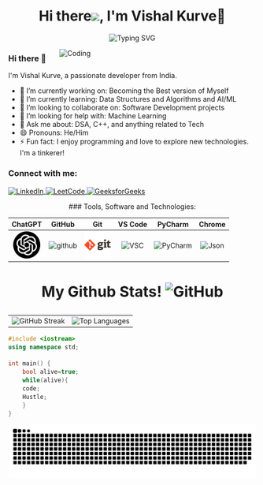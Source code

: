 <h1 align="center"> Hi there<img src="https://raw.githubusercontent.com/MartinHeinz/MartinHeinz/master/wave.gif" width="25px">, I'm Vishal Kurve💙 </h1>

<div align="center">
  
![Typing SVG](https://readme-typing-svg.herokuapp.com?&color=2484FF&size=32&lines=A+Programmer+from+India&font=Pacifico&center=true&height=50&width=600&vCenter=true)

</div>
<img align="right" alt="Coding" width="400" src="https://mir-s3-cdn-cf.behance.net/project_modules/hd/06f21a161921919.63cd7887d0a70.gif">

### Hi there 👋

I'm Vishal Kurve, a passionate developer from India.

- 🔭 I’m currently working on: Becoming the Best version of Myself
- 🌱 I’m currently learning: Data Structures and Algorithms and AI/ML
- 👯 I’m looking to collaborate on: Software Development projects
- 🤔 I’m looking for help with: Machine Learning
- 💬 Ask me about: DSA, C++, and anything related to Tech
- 😄 Pronouns: He/Him
- ⚡ Fun fact: I enjoy programming and love to explore new technologies. I'm a tinkerer!

<h3 align="left">Connect with me:</h3>
<p align="left">
  <a href="https://www.linkedin.com/in/vishal-kurve-8620871b8/" target="blank">
    <img align="center" src="https://raw.githubusercontent.com/rahuldkjain/github-profile-readme-generator/master/src/images/icons/Social/linked-in-alt.svg" alt="LinkedIn" height="30" width="40" />
  </a>
  <a href="https://leetcode.com/u/vishalkurve/" target="blank">
    <img align="center" src="https://raw.githubusercontent.com/rahuldkjain/github-profile-readme-generator/master/src/images/icons/Social/leet-code.svg" alt="LeetCode" height="30" width="40" />
  </a>
  <a href="https://www.geeksforgeeks.org/user/vishalkurve/" target="blank">
    <img align="center" src="https://raw.githubusercontent.com/rahuldkjain/github-profile-readme-generator/master/src/images/icons/Social/geeks-for-geeks.svg" alt="GeeksforGeeks" height="30" width="40" />
  </a>
</p>
<div align="center">
### Tools, Software and Technologies:

| ChatGPT | GitHub | Git | VS Code | PyCharm | Chrome |
|:-:|:-:|:-:|:-:|:-:|:-:|
| <img src="https://github.com/vish2002/vish2002/blob/main/chat-gpt%20(1).png?raw=true" title="ChatGPT" alt="ChatGPT" width="55" height="55"/> | <img src="https://raw.githubusercontent.com/rahuldkjain/github-profile-readme-generator/master/src/images/icons/Social/github.svg" title="github" alt="github" width="55" height="55"/> | <img src="https://github.com/devicons/devicon/blob/master/icons/git/git-original-wordmark.svg" title="Git" alt="Git" width="55" height="55"/> | <img src="https://upload.wikimedia.org/wikipedia/commons/9/9a/Visual_Studio_Code_1.35_icon.svg" title="VSC" alt="VSC" width="55" height="55"/> | <img src="https://upload.wikimedia.org/wikipedia/commons/1/1d/PyCharm_Icon.svg" title="PyCharm" alt="PyCharm" width="55" height="55"/> | <img src="https://upload.wikimedia.org/wikipedia/commons/e/e1/Google_Chrome_icon_%28February_2022%29.svg" title="Json" alt="Json" width="55" height="55"/> |


</div>
<h3 align="center" style="font-size: 30px;">My Github Stats! <img src="https://raw.githubusercontent.com/rahuldkjain/github-profile-readme-generator/master/src/images/icons/Social/github.svg" alt="GitHub" height="30" width="40" /></h3>

<table align="center">
  <tr>
    <td>
      <img src="https://github-readme-streak-stats.herokuapp.com/?user=vish2002&theme=tokyonight&hide_border=true" alt="GitHub Streak" width="390" height="200"/>
    </td>
    <td>
      <img src="https://github-readme-stats.vercel.app/api/top-langs/?username=vish2002&theme=tokyonight&layout=compact&hide_border=true" alt="Top Languages" width="390" height="200"/>
    </td>
  </tr>
</table>

```cpp
#include <iostream>
using namespace std;

int main() {
    bool alive=true;
    while(alive){
    code;
    Hustle;
    }
}
```
<p align="center">
  <img src="https://github.com/vish2002/Python-Game/blob/main/github-user-contribution.svg" alt="My SVG Image">
</p>


<!--
# DSA in C++
This repository contains my implementations of various Data Structures and Algorithms (DSA) using C++. Perfect for C++ developers and competitive programming enthusiasts.

Sure! Here are some hashtag keywords you can use for your GitHub profile and repositories:

- #DSA
- #CPP
- #C++
- #DataStructures
- #Algorithms
- #CompetitiveProgramming
- #Coding
- #Programming
- #CodeRepository
- #OpenSource
- #LeetCode
- #InterviewPreparation
- #AlgorithmOptimization
- #AdvancedCPP
- #CodingPractice
- #CPPProjects
- #GitHubDeveloper
- #SoftwareDevelopment
- #TechCommunity
- #DeveloperPortfolio


-->
